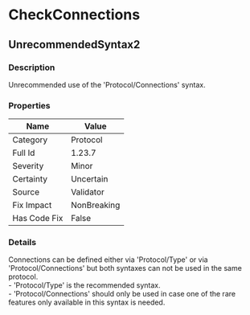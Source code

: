 ﻿---  
uid: Validator_1_23_7  
---

# CheckConnections

## UnrecommendedSyntax2

### Description

Unrecommended use of the 'Protocol\/Connections' syntax.

### Properties

| Name         | Value       |
| ------------ | ----------- |
| Category     | Protocol    |
| Full Id      | 1.23.7      |
| Severity     | Minor       |
| Certainty    | Uncertain   |
| Source       | Validator   |
| Fix Impact   | NonBreaking |
| Has Code Fix | False       |

### Details

Connections can be defined either via 'Protocol\/Type' or via 'Protocol\/Connections' but both syntaxes can not be used in the same protocol.  
\- 'Protocol\/Type' is the recommended syntax.  
\- 'Protocol\/Connections' should only be used in case one of the rare features only available in this syntax is needed.
